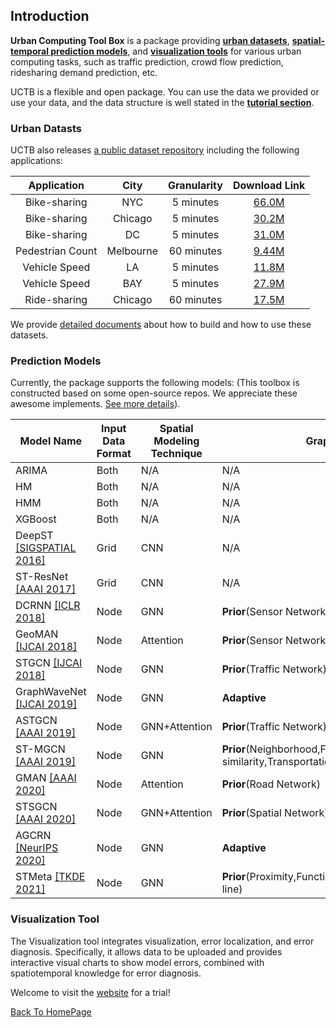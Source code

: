 ## Introduction

**Urban Computing Tool Box** is a package providing [**urban datasets**](https://github.com/uctb/Urban-Dataset), [**spatial-temporal prediction models**](https://github.com/uctb/UCTB), and [**visualization tools**](https://github.com/uctb/visualization-tool-UCTB) for various urban computing tasks, such as traffic prediction, crowd flow prediction, ridesharing demand prediction, etc. 

UCTB is a flexible and open package. You can use the data we provided or use your data, and the data structure is well stated in the [**tutorial section**](https://uctb.github.io/UCTB/md_file/tutorial.html). 

### Urban Datasts

UCTB also releases [a public dataset repository](https://github.com/uctb/Urban-Dataset) including the following applications:

| **Application**  | **City**  | **Granularity** |                      **Download Link**                       |
| :--------------: | :-------: | :-------------: | :----------------------------------------------------------: |
|   Bike-sharing   |    NYC    |    5 minutes    | [66.0M](https://github.com/uctb/Urban-Dataset/blob/main/Public_Datasets/Bike/5_minutes/Bike_NYC.zip) |
|   Bike-sharing   |  Chicago  |    5 minutes    | [30.2M](https://github.com/uctb/Urban-Dataset/blob/main/Public_Datasets/Bike/5_minutes/Bike_Chicago.zip) |
|   Bike-sharing   |    DC     |    5 minutes    | [31.0M](https://github.com/uctb/Urban-Dataset/blob/main/Public_Datasets/Bike/5_minutes/Bike_DC.zip) |
| Pedestrian Count | Melbourne |   60 minutes    | [9.44M](https://github.com/uctb/Urban-Dataset/blob/main/Public_Datasets/Pedestrian/60_minutes/Pedestrian_Melbourne.pkl.zip) |
|  Vehicle Speed   |    LA     |    5 minutes    | [11.8M](https://github.com/uctb/Urban-Dataset/blob/main/Public_Datasets/Speed/5_minutes/METR_LA.zip) |
|  Vehicle Speed   |    BAY    |    5 minutes    | [27.9M](https://github.com/uctb/Urban-Dataset/blob/main/Public_Datasets/Speed/5_minutes/PEMS_BAY.zip) |
|   Ride-sharing   |  Chicago  |   60 minutes    | [17.5M](https://github.com/uctb/Urban-Dataset/blob/main/Public_Datasets/Taxi/60_minutes/Taxi_Chicago.zip) |

We provide [detailed documents](https://github.com/uctb/Urban-Dataset/blob/main/Tutorial/tutorial.ipynb) about how to build and how to use these datasets.

### Prediction Models

Currently, the package supports the following models: (This toolbox is constructed based on some open-source repos. We appreciate these awesome implements. [See more details](https://uctb.github.io/UCTB/md_file/static/current_supported_models.html)). 

| Model Name                                                   | Input Data Format | Spatial Modeling Technique | Graph Type                                                   | Temporal Modeling Technique | Temporal Knowledge     | Module                      |
| ------------------------------------------------------------ | ----------------- | -------------------------- | ------------------------------------------------------------ | --------------------------- | ---------------------- | --------------------------- |
| ARIMA                                                        | Both              | N/A                        | N/A                                                          | SARIMA                      | Closeness              | ``UCTB.model.ARIMA``        |
| HM                                                           | Both              | N/A                        | N/A                                                          | N/A                         | Closeness              | ``UCTB.model.HM``           |
| HMM                                                          | Both              | N/A                        | N/A                                                          | HMM                         | Closeness              | ``UCTB.model.HMM``          |
| XGBoost                                                      | Both              | N/A                        | N/A                                                          | XGBoost                     | Closeness              | ``UCTB.model.XGBoost``      |
| DeepST [[SIGSPATIAL 2016]](https://www.microsoft.com/en-us/research/wp-content/uploads/2016/09/DeepST-SIGSPATIAL2016.pdf) | Grid              | CNN                        | N/A                                                          | CNN                         | Closeness,Period,Trend | ``UCTB.model.DeepST``       |
| ST-ResNet [[AAAI 2017]](https://arxiv.org/pdf/1610.00081.pdf) | Grid              | CNN                        | N/A                                                          | CNN                         | Closeness,Period,Trend | ``UCTB.model.ST_ResNet``    |
| DCRNN  [[ICLR 2018]](https://arxiv.org/pdf/1707.01926.pdf)   | Node              | GNN                        | **Prior**(Sensor Network)                                    | RNN                         | Closeness              | ``UCTB.model.DCRNN``        |
| GeoMAN  [[IJCAI 2018]](https://www.ijcai.org/proceedings/2018/0476.pdf) | Node              | Attention                  | **Prior**(Sensor Networks)                                   | Attention+LSTM              | Closeness              | ``UCTB.model.GeoMAN``       |
| STGCN  [[IJCAI 2018]](https://www.ijcai.org/proceedings/2018/0505.pdf) | Node              | GNN                        | **Prior**(Traffic Network)                                   | Gated CNN                   | Closeness              | ``UCTB.model.STGCN``        |
| GraphWaveNet [[IJCAI 2019]](https://www.ijcai.org/proceedings/2019/0264.pdf) | Node              | GNN                        | **Adaptive**                                                 | TCN                         | Closeness              | ``UCTB.model.GraphWaveNet`` |
| ASTGCN  [[AAAI 2019]](https://ojs.aaai.org/index.php/AAAI/article/view/3881) | Node              | GNN+Attention              | **Prior**(Traffic Network)                                   | Attention                   | Closeness,Period,Trend | ``UCTB.model.ASTGCN``       |
| ST-MGCN   [[AAAI 2019]](https://ojs.aaai.org/index.php/AAAI/article/view/4247) | Node              | GNN                        | **Prior**(Neighborhood,Functional similarity,Transportation connectivity) | CGRNN                       | Closeness              | ``UCTB.model.ST_MGCN``      |
| GMAN  [[AAAI 2020]](https://ojs.aaai.org/index.php/AAAI/article/view/5477/5333) | Node              | Attention                  | **Prior**(Road Network)                                      | Attention                   | Closeness              | ``UCTB.model.GMAN``         |
| STSGCN  [[AAAI 2020]](https://ojs.aaai.org/index.php/AAAI/article/view/5438) | Node              | GNN+Attention              | **Prior**(Spatial Network)                                   | Attention                   | Closeness              | ``UCTB.model.STSGCN``       |
| AGCRN [[NeurIPS 2020]](https://proceedings.neurips.cc/paper/2020/file/ce1aad92b939420fc17005e5461e6f48-Paper.pdf) | Node              | GNN                        | **Adaptive**                                                 | RNN                         | Closeness              | ``UCTB.model.AGCRN``        |
| STMeta [[TKDE 2021]](https://arxiv.org/abs/2009.09379)       | Node              | GNN                        | **Prior**(Proximity,Functionality,Interaction/Same-line)     | LSTM/RNN                    | Closeness,Period,Trend | ``UCTB.model.STMeta``       |

### Visualization Tool

The Visualization tool integrates visualization, error localization, and error diagnosis. Specifically, it allows data to be uploaded and provides interactive visual charts to show model errors, combined with spatiotemporal knowledge for error diagnosis.

Welcome to visit the [website](http://39.107.116.221/) for a trial! 

<u>[Back To HomePage](../index.html)</u>
